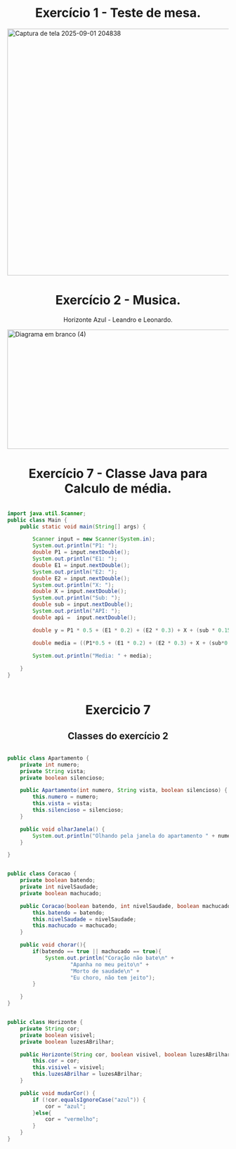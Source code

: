 <h1 align="center">
  Exercício 1 - Teste de mesa.
</h1>
<img width="1219" height="562" alt="Captura de tela 2025-09-01 204838" src="https://github.com/user-attachments/assets/f9b7ff1f-7fb0-4aa6-b9d8-d797cc42a40a" />
<h1 align="center">
  Exercício 2 - Musica.
</h1>
<p align="center">
  Horizonte Azul - Leandro e Leonardo.
</p>
<img width="1200" height="272" alt="Diagrama em branco (4)" src="https://github.com/user-attachments/assets/57d7b564-9a7f-4a3c-a1ec-63264b1a4c14" />
<h1 align="center">
  Exercício 7 - Classe Java para Calculo de média.
</h1>


```java

import java.util.Scanner;
public class Main {
    public static void main(String[] args) {

        Scanner input = new Scanner(System.in);
        System.out.println("P1: ");
        double P1 = input.nextDouble();
        System.out.println("E1: ");
        double E1 = input.nextDouble();
        System.out.println("E2: ");
        double E2 = input.nextDouble();
        System.out.println("X: ");
        double X = input.nextDouble();
        System.out.println("Sub: ");
        double sub = input.nextDouble();
        System.out.println("API: ");
        double api =  input.nextDouble();

        double y = P1 * 0.5 + (E1 * 0.2) + (E2 * 0.3) + X + (sub * 0.15) - 5.9;

        double media = ((P1*0.5 + (E1 * 0.2) + (E2 * 0.3) + X + (sub*0.15)) * 0.5)+ Math.max(y,0) / y * (api * 0.5);

        System.out.println("Media: " + media);
        
    }
}
    
```


<h1 align=center>
  Exercicio 7
</h1>
<h2 align=center>
  Classes do exercício 2
</h2>

```java

public class Apartamento {
    private int numero;
    private String vista;
    private boolean silencioso;

    public Apartamento(int numero, String vista, boolean silencioso) {
        this.numero = numero;
        this.vista = vista;
        this.silencioso = silencioso;
    }

    public void olharJanela() {
        System.out.println("Olhando pela janela do apartamento " + numero + ", vejo: " + vista);
    }

}
```

```java

public class Coracao {
    private boolean batendo;
    private int nivelSaudade;
    private boolean machucado;

    public Coracao(boolean batendo, int nivelSaudade, boolean machucado) {
        this.batendo = batendo;
        this.nivelSaudade = nivelSaudade;
        this.machucado = machucado;
    }

    public void chorar(){
        if(batendo == true || machucado == true){
            System.out.println("Coração não bate\n" +
                    "Apanha no meu peito\n" +
                    "Morto de saudade\n" +
                    "Eu choro, não tem jeito");
        }

    }
}


```

```java

public class Horizonte {
    private String cor;
    private boolean visivel;
    private boolean luzesABrilhar;

    public Horizonte(String cor, boolean visivel, boolean luzesABrilhar) {
        this.cor = cor;
        this.visivel = visivel;
        this.luzesABrilhar = luzesABrilhar;
    }

    public void mudarCor() {
        if (!cor.equalsIgnoreCase("azul")) {
            cor = "azul";
        }else{
            cor = "vermelho";
        }
    }
}

```
